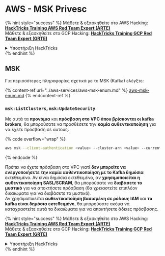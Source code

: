 # AWS - MSK Privesc

{% hint style="success" %}
Μάθετε & εξασκηθείτε στο AWS Hacking:<img src="../../../.gitbook/assets/image (1).png" alt="" data-size="line">[**HackTricks Training AWS Red Team Expert (ARTE)**](https://training.hacktricks.xyz/courses/arte)<img src="../../../.gitbook/assets/image (1).png" alt="" data-size="line">\
Μάθετε & εξασκηθείτε στο GCP Hacking: <img src="../../../.gitbook/assets/image (2).png" alt="" data-size="line">[**HackTricks Training GCP Red Team Expert (GRTE)**<img src="../../../.gitbook/assets/image (2).png" alt="" data-size="line">](https://training.hacktricks.xyz/courses/grte)

<details>

<summary>Υποστήριξη HackTricks</summary>

* Ελέγξτε τα [**σχέδια συνδρομής**](https://github.com/sponsors/carlospolop)!
* **Εγγραφείτε στο** 💬 [**Discord group**](https://discord.gg/hRep4RUj7f) ή στο [**telegram group**](https://t.me/peass) ή **ακολουθήστε** μας στο **Twitter** 🐦 [**@hacktricks\_live**](https://twitter.com/hacktricks\_live)**.**
* **Μοιραστείτε κόλπα hacking υποβάλλοντας PRs στα** [**HackTricks**](https://github.com/carlospolop/hacktricks) και [**HackTricks Cloud**](https://github.com/carlospolop/hacktricks-cloud) github repos.

</details>
{% endhint %}

## MSK

Για περισσότερες πληροφορίες σχετικά με το MSK (Kafka) ελέγξτε:

{% content-ref url="../aws-services/aws-msk-enum.md" %}
[aws-msk-enum.md](../aws-services/aws-msk-enum.md)
{% endcontent-ref %}

### `msk:ListClusters`, `msk:UpdateSecurity`

Με αυτά τα **προνόμια** και **πρόσβαση στο VPC όπου βρίσκονται οι kafka brokers**, θα μπορούσατε να προσθέσετε την **καμία αυθεντικοποίηση** για να έχετε πρόσβαση σε αυτούς.

{% code overflow="wrap" %}
```bash
aws msk --client-authentication <value> --cluster-arn <value> --current-version <value>
```
{% endcode %}

Πρέπει να έχετε πρόσβαση στο VPC γιατί **δεν μπορείτε να ενεργοποιήσετε την καμία αυθεντικοποίηση με το Kafka δημόσια** εκτεθειμένο. Αν είναι δημόσια εκτεθειμένο, αν **χρησιμοποιείται η αυθεντικοποίηση SASL/SCRAM**, θα μπορούσατε να **διαβάσετε το μυστικό** για να αποκτήσετε πρόσβαση (θα χρειαστείτε επιπλέον δικαιώματα για να διαβάσετε το μυστικό).\
Αν χρησιμοποιείται **αυθεντικοποίηση βασισμένη σε ρόλους IAM** και **το kafka είναι δημόσια εκτεθειμένο**, θα μπορούσατε ακόμα να καταχραστείτε αυτά τα δικαιώματα για να αποκτήσετε άδειες πρόσβασης.

{% hint style="success" %}
Μάθετε & εξασκηθείτε στο AWS Hacking:<img src="../../../.gitbook/assets/image (1).png" alt="" data-size="line">[**HackTricks Training AWS Red Team Expert (ARTE)**](https://training.hacktricks.xyz/courses/arte)<img src="../../../.gitbook/assets/image (1).png" alt="" data-size="line">\
Μάθετε & εξασκηθείτε στο GCP Hacking: <img src="../../../.gitbook/assets/image (2).png" alt="" data-size="line">[**HackTricks Training GCP Red Team Expert (GRTE)**<img src="../../../.gitbook/assets/image (2).png" alt="" data-size="line">](https://training.hacktricks.xyz/courses/grte)

<details>

<summary>Υποστήριξη HackTricks</summary>

* Ελέγξτε τα [**σχέδια συνδρομής**](https://github.com/sponsors/carlospolop)!
* **Εγγραφείτε στην** 💬 [**ομάδα Discord**](https://discord.gg/hRep4RUj7f) ή στην [**ομάδα telegram**](https://t.me/peass) ή **ακολουθήστε** μας στο **Twitter** 🐦 [**@hacktricks\_live**](https://twitter.com/hacktricks\_live)**.**
* **Μοιραστείτε κόλπα hacking υποβάλλοντας PRs στα** [**HackTricks**](https://github.com/carlospolop/hacktricks) και [**HackTricks Cloud**](https://github.com/carlospolop/hacktricks-cloud) github repos.

</details>
{% endhint %}
